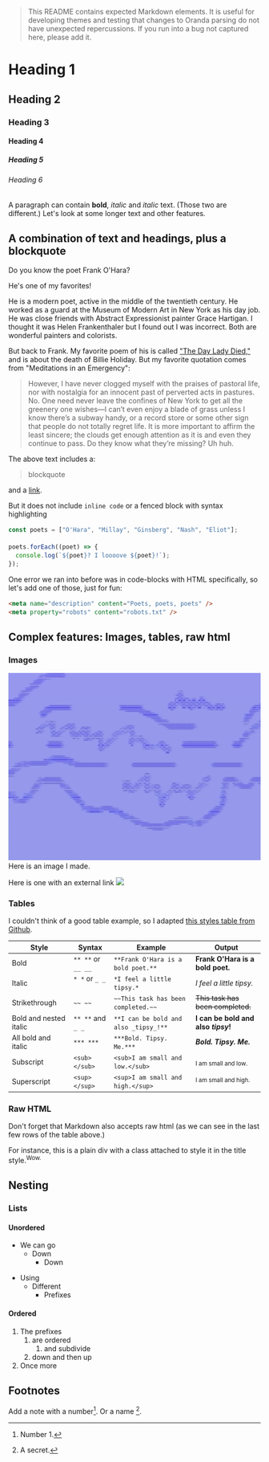 <!-- This is a comment and doesn't appear -->

> This README contains expected Markdown elements. It is useful for developing themes and testing that changes to Oranda parsing do not have unexpected repercussions. If you run into a bug not captured here, please add it.

# Heading 1
## Heading 2
### Heading 3
#### Heading 4
##### Heading 5
###### Heading 6

A paragraph can contain **bold**, _italic_ and *italic* text. (Those two are different.) Let's look at some longer text and other features.

## A combination of text and headings, plus a blockquote

Do you know the poet Frank O'Hara?

He's one of my favorites!

He is a modern poet, active in the middle of the twentieth century. He worked as a guard at the Museum of Modern Art in New York as his day job. He was close friends with Abstract Expressionist painter Grace Hartigan. I thought it was Helen Frankenthaler but I found out I was incorrect. Both are wonderful painters and colorists.

But back to Frank. My favorite poem of his is called ["The Day Lady Died,"](https://www.poetryfoundation.org/poems/42657/the-day-lady-died) and is about the death of Billie Holiday. But my favorite quotation comes from "Meditations in an Emergency":

>  However, I have never clogged myself with the praises of pastoral life, nor with nostalgia for an innocent past of perverted acts in pastures. No. One need never leave the confines of New York to get all the greenery one wishes—I can’t even enjoy a blade of grass unless I know there’s a subway handy, or a record store or some other sign that people do not totally regret life. It is more important to affirm the least sincere; the clouds get enough attention as it is and even they continue to pass. Do they know what they’re missing? Uh huh.

The above text includes a:

> blockquote

and a [link](#).

But it does not include `inline code` or a fenced block with syntax highlighting

```js
const poets = ["O'Hara", "Millay", "Ginsberg", "Nash", "Eliot"];

poets.forEach((poet) => {
  console.log(`${poet}? I loooove ${poet}!`);
});
```

One error we ran into before was in code-blocks with HTML specifically, so let's add one of those, just for fun:

```html
<meta name="description" content="Poets, poets, poets" />
<meta property="robots" content="robots.txt" />
```
## Complex features: Images, tables, raw html


### Images
![An image from a vintage video synth](./static/some_art.png)
Here is an image I made.

Here is one with an external link
![](https://images.pexels.com/photos/14900787/pexels-photo-14900787.jpeg)

### Tables
I couldn't think of a good table example, so I adapted [this styles table from Github](https://docs.github.com/en/get-started/writing-on-github/getting-started-with-writing-and-formatting-on-github/basic-writing-and-formatting-syntax).

| Style | Syntax | Example | Output |
| --- | --- | --- | --- |
| Bold | `** **` or `__ __` | `**Frank O'Hara is a bold poet.**` | **Frank O'Hara is a bold poet.** |
| Italic | `* *` or `_ _`   | `*I feel a little tipsy.*` | *I feel a little tipsy.* |
| Strikethrough | `~~ ~~` | `~~This task has been completed.~~` | ~~This task has been completed.~~ |
| Bold and nested italic | `** **` and `_ _` | `**I can be bold and also _tipsy_!**` | **I can be bold and also _tipsy_!** |
| All bold and italic | `*** ***` | `***Bold. Tipsy. Me.***` | ***Bold. Tipsy. Me.*** |
| Subscript | `<sub> </sub>` | `<sub>I am small and low.</sub>` | <sub>I am small and low.</sub> |
| Superscript | `<sup> </sup>` | `<sup>I am small and high.</sup>` | <sup>I am small and high.</sup> |

### Raw HTML

Don't forget that Markdown also accepts raw html (as we can see in the last few rows of the table above.)

<div class="title">For instance, this is a plain div with a class attached to style it in the title style.<sup>Wow.</sup></div>

## Nesting

### Lists

#### Unordered
+ We can go
    + Down
        + Down
- Using
    + Different
        * Prefixes


#### Ordered
1. The prefixes
    1. are ordered
        1. and subdivide
    1. down and then up
1. Once more


## Footnotes
Add a note with a number[^1].
Or a name [^psst].

[^1]: Number 1.
[^psst]: A secret.

